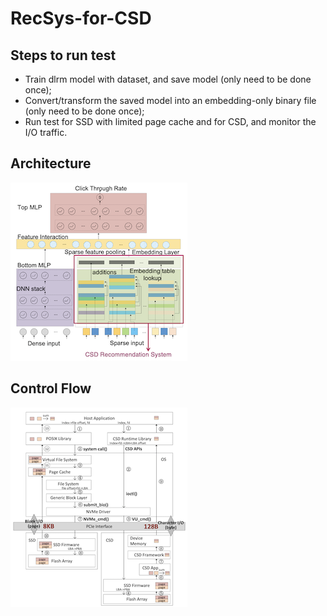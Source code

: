 # RecSys-for-CSD

## Steps to run test

- Train dlrm model with dataset, and save model (only need to be done once);
- Convert/transform the saved model into an embedding-only binary file (only need to be done once);
- Run test for SSD with limited page cache and for CSD, and monitor the I/O traffic.

## Architecture

![image](https://github.com/BaiShuhan/RecSys-for-CSD/blob/main/architecture.png)

## Control Flow

![image](https://github.com/BaiShuhan/RecSys-for-CSD/blob/main/control_flow.png)
